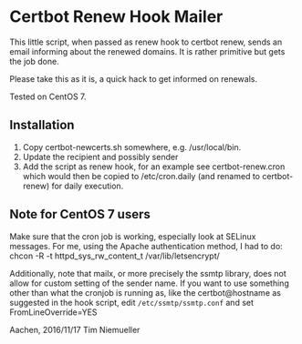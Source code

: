 Certbot Renew Hook Mailer
=========================

This little script, when passed as renew hook to certbot renew, sends an
email informing about the renewed domains. It is rather primitive but gets
the job done.

Please take this as it is, a quick hack to get informed on renewals.

Tested on CentOS 7.

Installation
------------
1. Copy certbot-newcerts.sh somewhere, e.g. /usr/local/bin.
2. Update the recipient and possibly sender 
3. Add the script as renew hook, for an example see certbot-renew.cron which
   would then be copied to /etc/cron.daily (and renamed to certbot-renew)
   for daily execution.

Note for CentOS 7 users
-----------------------
Make sure that the cron job is working, especially look at SELinux messages.
For me, using the Apache authentication method, I had to do:
    chcon -R -t httpd_sys_rw_content_t /var/lib/letsencrypt/

Additionally, note that mailx, or more precisely the ssmtp library, does not
allow for custom setting of the sender name. If you want to use something
other than what the cronjob is running as, like the certbot@hostname as
suggested in the hook script, edit `/etc/ssmtp/ssmtp.conf` and set
    FromLineOverride=YES

Aachen, 2016/11/17
Tim Niemueller
